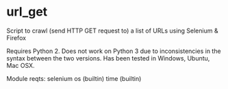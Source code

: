 url_get
=======

Script to crawl (send HTTP GET request to) a list of URLs using Selenium &amp; Firefox

Requires Python 2. Does not work on Python 3 due to inconsistencies in the syntax between the two versions. Has been tested in Windows, Ubuntu, Mac OSX.

Module reqts:
selenium
os (builtin)
time (builtin)
